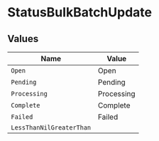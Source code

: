 # StatusBulkBatchUpdate


## Values

| Name                     | Value                    |
| ------------------------ | ------------------------ |
| `Open`                   | Open                     |
| `Pending`                | Pending                  |
| `Processing`             | Processing               |
| `Complete`               | Complete                 |
| `Failed`                 | Failed                   |
| `LessThanNilGreaterThan` | <nil>                    |